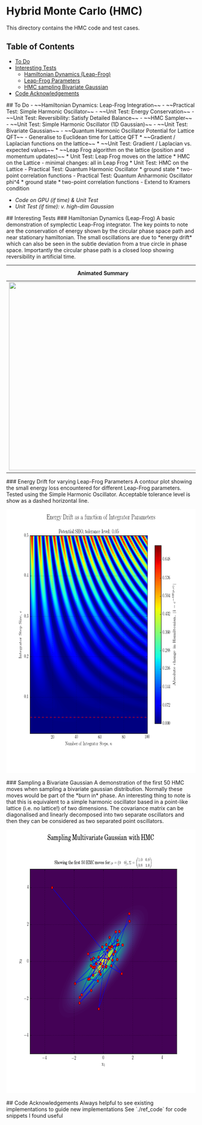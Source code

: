 Hybrid Monte Carlo (HMC)
===============
This directory contains the HMC code and test cases.

## Table of Contents
 - [To Do](#td)
 - [Interesting Tests](#tests)
     * [Hamiltonian Dynamics (Leap-Frog)](#tests-hdlf)
	 * [Leap-Frog Parameters](#tests-lf)
	 * [HMC sampling Bivariate Gaussian](#tests-bg)
 - [Code Acknowledgements](#ak)

<a name="td"/>
## To Do
 - ~~Hamiltonian Dynamics: Leap-Frog Integration~~
 - ~~Practical Test: Simple Harmonic Oscillator~~
 - ~~Unit Test: Energy Conservation~~
 - ~~Unit Test: Reversibility: Satisfy Detailed Balance~~
 - ~~HMC Sampler~~
 - ~~Unit Test: Simple Harmonic Oscillator (1D Gaussian)~~
 - ~~Unit Test: Bivariate Gaussian~~
 - ~~Quantum Harmonic Oscillator Potential for Lattice QFT~~
 - Generalise to Euclidean time for Lattice QFT
 	* ~~Gradient / Laplacian functions on the lattice~~
 	* ~~Unit Test: Gradient / Laplacian vs. expected values~~
 	* ~~Leap Frog algorithm on the lattice (position and momentum updates)~~
 	* Unit Test: Leap Frog moves on the lattice
 	* HMC on the Lattice - minimal changes: all in Leap Frog
 	* Unit Test: HMC on the Lattice
 - Practical Test: Quantum Harmonic Oscillator
 	* ground state
 	* two-point correlation functions
 - Practical Test: Quantum Anharmonic Oscillator phi^4
 	* ground state
 	* two-point correlation functions
 - Extend to Kramers condition

 - *Code on GPU (if time) & Unit Test*
 - *Unit Test (if time): v. high-dim Gaussian*

<a name="tests"/>
## Interesting Tests

<a name="tests-hdlf"/>
### Hamiltonian Dynamics (Leap-Frog)
A basic demonstration of symplectic Leap-Frog integrator. The key points to note are the
conservation of energy shown by the circular phase space path and near stationary hamiltonian. The small oscillations are due to *energy drift* which can also be seen in the subtle deviation from a true circle in phase space. Importantly the circular phase path is a closed loop showing reversibility in artificial time.

Animated Summary | Energy Drift
:---:|:---:
<img src="./animations/ham_dynamics.gif" width="500" height="500" />  |  <img src="./plots/energy_drift.png" width="500" height="500" />

<a name="tests-lf"/>
### Energy Drift for varying Leap-Frog Parameters
A contour plot showing the small energy loss encountered for different Leap-Frog parameters. Tested using the Simple Harmonic Oscillator. Acceptable tolerance level is
show as a dashed horizontal line.
<p align="center">
	<img src="./plots/energy_conservation.png" width="700" height="700" />
</p>


<a name="tests-bg"/>
### Sampling a Bivariate Gaussian
A demonstration of the first 50 HMC moves when sampling a bivariate gaussian distribution. Normally these moves would be part of the *burn in* phase. An interesting thing to note is that this is equivalent to a simple harmonic oscillator based in a point-like lattice (i.e. no lattice!) of two dimensions. The covariance matrix can be diagonalised and linearly decomposed into two separate oscillators and then they can be considered as two separated point oscillators.

<p align="center">
	<img src="./plots/HMC_gauss_2d.png" width="700" height="700" />
</p>

<a name="ak"/>
## Code Acknowledgements
Always helpful to see existing implementations to guide new implementations
See `./ref_code` for code snippets I found useful